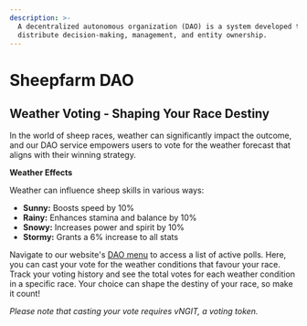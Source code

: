 ```yaml
---
description: >-
  A decentralized autonomous organization (DAO) is a system developed to
  distribute decision-making, management, and entity ownership.
---
```


# Sheepfarm DAO

##

## **Weather Voting - Shaping Your Race Destiny**

In the world of sheep races, weather can significantly impact the outcome, and our DAO service empowers users to vote for the weather forecast that aligns with their winning strategy.



**Weather Effects**

Weather can influence sheep skills in various ways:

* **Sunny:** Boosts speed by 10%
* **Rainy:** Enhances stamina and balance by 10%
* **Snowy:** Increases power and spirit by 10%
* **Stormy:** Grants a 6% increase to all stats



Navigate to our website's [DAO menu](https://sheepfarm.io/vote) to access a list of active polls. Here, you can cast your vote for the weather conditions that favour your race. Track your voting history and see the total votes for each weather condition in a specific race. Your choice can shape the destiny of your race, so make it count!

_Please note that casting your vote requires vNGIT, a voting token._&#x20;
